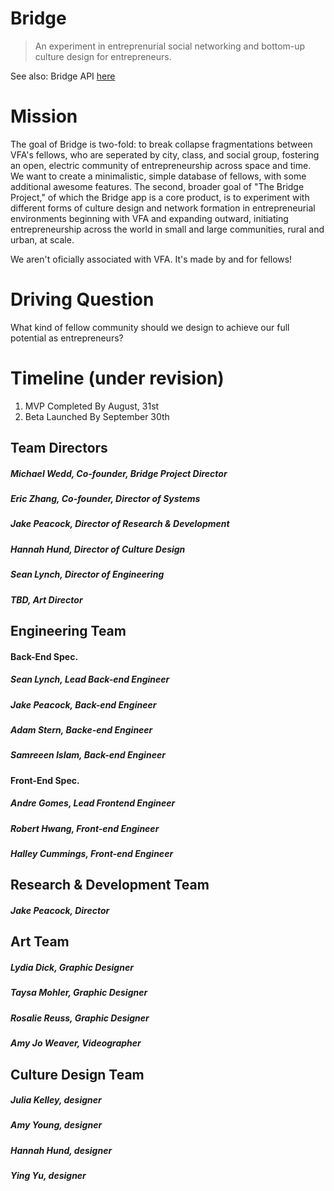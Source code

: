 # Bridge

> An experiment in entreprenurial social networking and bottom-up culture design for entrepreneurs. 

See also: Bridge API [here](https://github.com/jamespeacock/bridge_api)

# Mission

The goal of Bridge is two-fold: to break collapse fragmentations between VFA's fellows, who are seperated by city, class, and social group, fostering an open, electric community of entrepreneurship across space and time. We want to create a minimalistic, simple database of fellows, with some additional awesome features. The second, broader goal of "The Bridge Project," of which the Bridge app is a core product, is to experiment with different forms of culture design and network formation in entrepreneurial environments beginning with VFA and expanding outward, initiating entrepreneurship across the world in small and large communities, rural and urban, at scale. 

We aren't oficially associated with VFA. It's made by and for fellows! 

# Driving Question

What kind of fellow community should we design to achieve our full potential as entrepreneurs?  

# Timeline (under revision)

1. MVP Completed By August, 31st
2. Beta Launched By September 30th

## Team Directors
##### Michael Wedd, Co-founder, Bridge Project Director
##### Eric Zhang, Co-founder, Director of Systems
##### Jake Peacock, Director of Research & Development 
##### Hannah Hund, Director of Culture Design
##### Sean Lynch, Director of Engineering
##### TBD, Art Director

## Engineering Team

#### Back-End Spec. 
##### Sean Lynch, Lead Back-end Engineer                 
##### Jake Peacock, Back-end Engineer
##### Adam Stern, Backe-end Engineer
##### Samreeen Islam, Back-end Engineer

#### Front-End Spec.
##### Andre Gomes, Lead Frontend Engineer
##### Robert Hwang, Front-end Engineer
##### Halley Cummings, Front-end Engineer

## Research & Development Team
##### Jake Peacock, Director

## Art Team 
##### Lydia Dick, Graphic Designer
##### Taysa Mohler, Graphic Designer
##### Rosalie Reuss, Graphic Designer
##### Amy Jo Weaver, Videographer

## Culture Design Team
##### Julia Kelley, designer
##### Amy Young, designer 
##### Hannah Hund, designer
##### Ying Yu, designer
